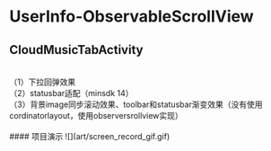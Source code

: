# UserInfo-ObservableScrollView</br>
## CloudMusicTabActivity
</br>
（1）下拉回弹效果
</br>
（2）statusbar适配（minsdk 14）
</br>
（3）背景image同步滚动效果、toolbar和statusbar渐变效果（没有使用cordinatorlayout，使用observersrollview实现）
</br></br>
#### 项目演示
![](art/screen_record_gif.gif)